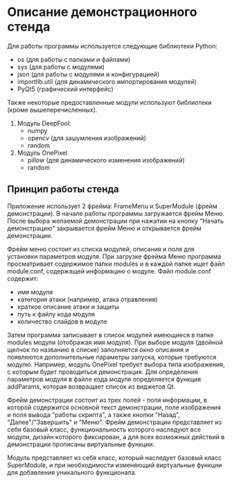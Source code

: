 # Описание демонстрационного стенда
Для работы программы используется следующие библиотеки Python:
- os (для работы с папками и файлами)
- sys (для работы с модулями)
- json (для работы с модулями и конфигурацией)
- importlib.util (для динамического импортирования модулей)
- PyQt5 (графический интерфейс)

Также некоторые предоставленные модули используют библиотеки (кроме вышеперечисленных).
1. Модуль DeepFool:
    - numpy
    - opencv (для зашумления изображений)
    - random
2. Модуль OnePixel
    - pillow (для динамического изменения изображений)
    - random

## Принцип работы стенда
Приложение использует 2 фрейма: FrameMenu и SuperModule (фрейм демонстрации). В начале работы программы загружается фрейм Меню. После выбора желаемой демонстрации при нажатии на кнопку "Начать демонстрацию" закрывается фрейм Меню и открывается фрейм демонстрации. 

Фрейм меню состоит из списка модулей, описания и поля для установки параметров модуля. При загрузке фрейма Меню программа просматривает содержимое папки modules и в каждой папке ищет файл module.conf, содержащей информацию о модуле. Файл module.conf содержит:
- имя модуля
- категория атаки (например, атака отравления)
- краткое описание атаки и защиты
- путь к файлу кода модуля
- количество слайдов в модуле

Затем программа записывает в список модулей имеющиеся в папке modules модули (отображая имя модуля). При выборе модуля (двойной щелчок по названию в списке) заполняется окно описания и появляются дополнительные параметры запуска, которые требуются модулю. Например, модуль OnePixel требует выбора типа изображения, с которым будет проводиться демонстрация. Для определения параметров модуля в файле кода модуля определяется функция addParams, которая возвращает список из виджетов Qt. 

Фрейм демонстрации состоит из трех полей - поля информации, в которой содержится основной текст демонстрации, поле изображения и поля вывода "работы скрипта", а также кнопки "Назад", "Далее"/"Завершить" и "Меню". Фрейм демонстрации представляет из себя базовый класс, функциональность которого наследуют все модули, дизайн которого фиксирован, а для всех возможных действий в демонстрации прописаны виртуальные функции.

Модуль представляет из себя класс, который наследует базовый класс SuperModule, и при необходимости изменяющий виртуальные функции для добавления уникального функционала. 